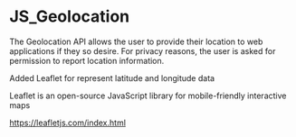 # JS_Geolocation

The Geolocation API allows the user to provide their location to web applications if they so desire. For privacy reasons, the user is asked for permission to report location information.

Added Leaflet for represent latitude and longitude data

Leaflet is an open-source JavaScript library
for mobile-friendly interactive maps

https://leafletjs.com/index.html
